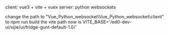 client:  vue3 + vite + vuex
server: python websockets

change the path to "Vue_Python_websocket\Vue_Python_websocket\client" to npm run build 
the vite path now is VITE_BASE='/ed0-dev-ui/sijie/ui/fridge-gunt-default-1.0/'